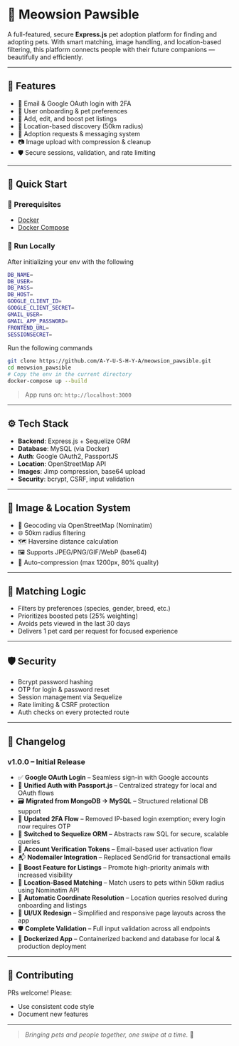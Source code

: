# 🐾 Meowsion Pawsible
A full-featured, secure **Express.js** pet adoption platform for finding and adopting pets. With smart matching, image handling, and location-based filtering, this platform connects people with their future companions — beautifully and efficiently.

---

## 🌟 Features

- 🔐 Email & Google OAuth login with 2FA
- 📝 User onboarding & pet preferences
- 🐶 Add, edit, and boost pet listings
- 📍 Location-based discovery (50km radius)
- 💬 Adoption requests & messaging system
- 📷 Image upload with compression & cleanup
- 🛡️ Secure sessions, validation, and rate limiting

---

## 🚀 Quick Start

### 🧰 Prerequisites

- [Docker](https://www.docker.com/)
- [Docker Compose](https://docs.docker.com/compose/)

### 🏁 Run Locally

After initializing your env with the following
```bash
DB_NAME=
DB_USER=
DB_PASS=
DB_HOST=
GOOGLE_CLIENT_ID=
GOOGLE_CLIENT_SECRET=
GMAIL_USER=
GMAIL_APP_PASSWORD=
FRONTEND_URL=
SESSIONSECRET=
````

Run the following commands
```bash
git clone https://github.com/A-Y-U-S-H-Y-A/meowsion_pawsible.git
cd meowsion_pawsible
# Copy the env in the current directory
docker-compose up --build
````

> App runs on: `http://localhost:3000`

---

## ⚙️ Tech Stack

* **Backend**: Express.js + Sequelize ORM
* **Database**: MySQL (via Docker)
* **Auth**: Google OAuth2, PassportJS
* **Location**: OpenStreetMap API
* **Images**: Jimp compression, base64 upload
* **Security**: bcrypt, CSRF, input validation

---

## 📸 Image & Location System

* 📍 Geocoding via OpenStreetMap (Nominatim)
* 🌐 50km radius filtering
* 🗺️ Haversine distance calculation
* 🖼️ Supports JPEG/PNG/GIF/WebP (base64)
* 🔧 Auto-compression (max 1200px, 80% quality)

---

## 🧠 Matching Logic

* Filters by preferences (species, gender, breed, etc.)
* Prioritizes boosted pets (25% weighting)
* Avoids pets viewed in the last 30 days
* Delivers 1 pet card per request for focused experience

---

## 🛡️ Security

* Bcrypt password hashing
* OTP for login & password reset
* Session management via Sequelize
* Rate limiting & CSRF protection
* Auth checks on every protected route

---

## 📝 Changelog

### v1.0.0 – Initial Release

- ✅ **Google OAuth Login** – Seamless sign-in with Google accounts
- 🔐 **Unified Auth with Passport.js** – Centralized strategy for local and OAuth flows
- 🗃️ **Migrated from MongoDB → MySQL** – Structured relational DB support
- 📲 **Updated 2FA Flow** – Removed IP-based login exemption; every login now requires OTP
- 🧩 **Switched to Sequelize ORM** – Abstracts raw SQL for secure, scalable queries
- 📧 **Account Verification Tokens** – Email-based user activation flow
- 📬 **Nodemailer Integration** – Replaced SendGrid for transactional emails
- 🚀 **Boost Feature for Listings** – Promote high-priority animals with increased visibility
- 📍 **Location-Based Matching** – Match users to pets within 50km radius using Nominatim API
- 🧭 **Automatic Coordinate Resolution** – Location queries resolved during onboarding and listings
- 🎨 **UI/UX Redesign** – Simplified and responsive page layouts across the app
- 🛡️ **Complete Validation** – Full input validation across all endpoints
- 🐳 **Dockerized App** – Containerized backend and database for local & production deployment

---

## 🙌 Contributing

PRs welcome! Please:

* Use consistent code style
* Document new features


---

> *Bringing pets and people together, one swipe at a time.* 🐾
